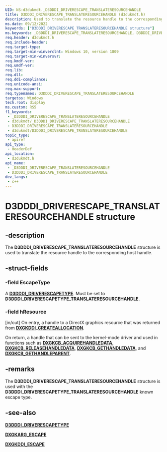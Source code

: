 ```yaml
---
UID: NS:d3dukmdt._D3DDDI_DRIVERESCAPE_TRANSLATERESOURCEHANDLE
title: D3DDDI_DRIVERESCAPE_TRANSLATERESOURCEHANDLE (d3dukmdt.h)
description: Used to translate the resource handle to the corresponding host handle.
ms.date: 09/12/2022
keywords: ["D3DDDI_DRIVERESCAPE_TRANSLATERESOURCEHANDLE structure"]
ms.keywords: _D3DDDI_DRIVERESCAPE_TRANSLATERESOURCEHANDLE, D3DDDI_DRIVERESCAPE_TRANSLATERESOURCEHANDLE,
req.header: d3dukmdt.h
req.include-header: 
req.target-type: 
req.target-min-winverclnt: Windows 10, version 1809
req.target-min-winversvr: 
req.kmdf-ver: 
req.umdf-ver: 
req.lib: 
req.dll: 
req.ddi-compliance: 
req.unicode-ansi: 
req.max-support: 
req.typenames: D3DDDI_DRIVERESCAPE_TRANSLATERESOURCEHANDLE
targetos: Windows
tech.root: display
ms.custom: RS5
f1_keywords:
 - _D3DDDI_DRIVERESCAPE_TRANSLATERESOURCEHANDLE
 - d3dukmdt/_D3DDDI_DRIVERESCAPE_TRANSLATERESOURCEHANDLE
 - D3DDDI_DRIVERESCAPE_TRANSLATERESOURCEHANDLE
 - d3dukmdt/D3DDDI_DRIVERESCAPE_TRANSLATERESOURCEHANDLE
topic_type:
 - apiref
api_type:
 - HeaderDef
api_location:
 - d3dukmdt.h
api_name:
 - _D3DDDI_DRIVERESCAPE_TRANSLATERESOURCEHANDLE
 - D3DDDI_DRIVERESCAPE_TRANSLATERESOURCEHANDLE
dev_langs:
 - c++
---
```


# D3DDDI_DRIVERESCAPE_TRANSLATERESOURCEHANDLE structure

## -description

The **D3DDDI_DRIVERESCAPE_TRANSLATERESOURCEHANDLE** structure is used to translate the resource handle to the corresponding host handle.

## -struct-fields

### -field EscapeType

A [**D3DDDI_DRIVERESCAPETYPE**](ne-d3dukmdt-_d3dddi_driverescapetype.md). Must be set to **D3DDDI_DRIVERESCAPETYPE_TRANSLATERESOURCEHANDLE**.

### -field hResource

[in/out] On entry, a handle to a DirectX graphics resource that was returned from [**DXGKDDI_CREATEALLOCATION**](../d3dkmddi/nc-d3dkmddi-dxgkddi_createallocation.md).

On return, a handle  that can be sent to the kernel-mode driver and used in functions such as [**DXGKCB_ACQUIREHANDLEDATA**](../d3dkmddi/nc-d3dkmddi-dxgkcb_acquirehandledata.md), [**DXGKCB_RELEASEHANDLEDATA**](../d3dkmddi/nc-d3dkmddi-dxgkcb_releasehandledata.md), [**DXGKCB_GETHANDLEDATA**](../d3dkmddi/nc-d3dkmddi-dxgkcb_gethandledata.md), and [**DXGKCB_GETHANDLEPARENT**](../d3dkmddi/nc-d3dkmddi-dxgkcb_gethandleparent.md).

## -remarks

The **D3DDDI_DRIVERESCAPE_TRANSLATERESOURCEHANDLE** structure is used with the **D3DDDI_DRIVERESCAPETYPE_TRANSLATERESOURCEHANDLE** known escape type.

## -see-also

[**D3DDDI_DRIVERESCAPETYPE**](ne-d3dukmdt-_d3dddi_driverescapetype.md)

[**DXGKARG_ESCAPE**](../d3dkmddi/ns-d3dkmddi-_dxgkarg_escape.md)

[**DXGKDDI_ESCAPE**](../d3dkmddi/nc-d3dkmddi-dxgkddi_escape.md)
